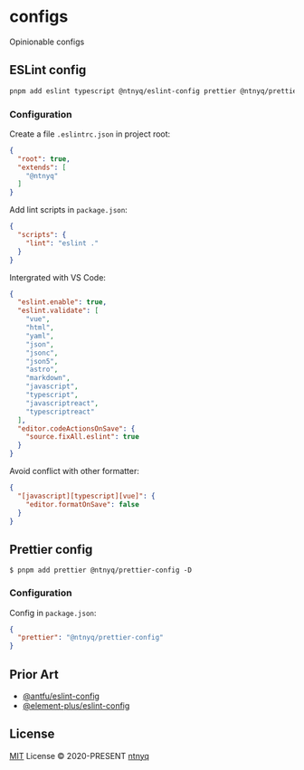 # configs

Opinionable configs

## ESLint config

```sh
pnpm add eslint typescript @ntnyq/eslint-config prettier @ntnyq/prettier-config -D
```

### Configuration

Create a file `.eslintrc.json` in project root:

```json
{
  "root": true,
  "extends": [
    "@ntnyq"
  ]
}
```

Add lint scripts in `package.json`:

```json
{
  "scripts": {
    "lint": "eslint ."
  }
}
```

Intergrated with VS Code:

```json
{
  "eslint.enable": true,
  "eslint.validate": [
    "vue",
    "html",
    "yaml",
    "json",
    "jsonc",
    "json5",
    "astro",
    "markdown",
    "javascript",
    "typescript",
    "javascriptreact",
    "typescriptreact"
  ],
  "editor.codeActionsOnSave": {
    "source.fixAll.eslint": true
  }
}
```

Avoid conflict with other formatter:

```json
{
  "[javascript][typescript][vue]": {
    "editor.formatOnSave": false
  }
}
```

## Prettier config

```shell
$ pnpm add prettier @ntnyq/prettier-config -D
```

### Configuration

Config in `package.json`:

```json
{
  "prettier": "@ntnyq/prettier-config"
}
```

## Prior Art

- [@antfu/eslint-config](https://github.com/antfu/eslint-config)
- [@element-plus/eslint-config](https://github.com/element-plus/element-plus/tree/dev/internal/eslint-config)

## License

[MIT](./LICENSE) License © 2020-PRESENT [ntnyq](https://github.com/ntnyq)
